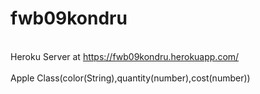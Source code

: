 # fwb09kondru
<br> Heroku Server at https://fwb09kondru.herokuapp.com/ <br>
<br> Apple Class(color(String),quantity(number),cost(number))
